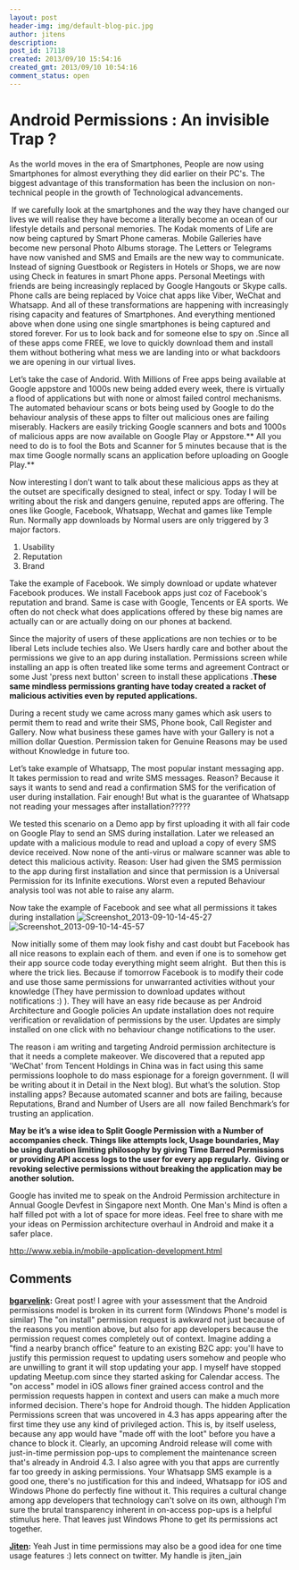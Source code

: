 ```yaml
---
layout: post
header-img: img/default-blog-pic.jpg
author: jitens
description: 
post_id: 17118
created: 2013/09/10 15:54:16
created_gmt: 2013/09/10 10:54:16
comment_status: open
---
```


# Android Permissions : An invisible Trap ?

As the world moves in the era of Smartphones, People are now using Smartphones for almost everything they did earlier on their PC's. The biggest advantage of this transformation has been the inclusion on non-technical people in the growth of Technological advancements.

 If we carefully look at the smartphones and the way they have changed our lives we will realise they have become a literally become an ocean of our lifestyle details and personal memories. The Kodak moments of Life are now being captured by Smart Phone cameras. Mobile Galleries have become new personal Photo Albums storage. The Letters or Telegrams have now vanished and SMS and Emails are the new way to communicate. Instead of signing Guestbook or Registers in Hotels or Shops, we are now using Check in features in smart Phone apps. Personal Meetings with friends are being increasingly replaced by Google Hangouts or Skype calls. Phone calls are being replaced by Voice chat apps like Viber, WeChat and Whatsapp. And all of these transformations are happening with increasingly rising capacity and features of Smartphones. And everything mentioned above when done using one single smartphones is being captured and stored forever. For us to look back and for someone else to spy on .Since all of these apps come FREE, we love to quickly download them and install them without bothering what mess we are landing into or what backdoors we are opening in our virtual lives.

Let’s take the case of Andorid. With Millions of Free apps being available at Google appstore and 1000s new being added every week, there is virtually a flood of applications but with none or almost failed control mechanisms. The automated behaviour scans or bots being used by Google to do the behaviour analysis of these apps to filter out malicious ones are failing miserably. Hackers are easily tricking Google scanners and bots and 1000s of malicious apps are now available on Google Play or Appstore.** All you need to do is to fool the Bots and Scanner for 5 minutes because that is the max time Google normally scans an application before uploading on Google Play.**

Now interesting I don’t want to talk about these malicious apps as they at the outset are specifically designed to steal, infect or spy. Today I will be writing about the risk and dangers genuine, reputed apps are offering. The ones like Google, Facebook, Whatsapp, Wechat and games like Temple Run. Normally app downloads by Normal users are only triggered by 3 major factors.

1) Usability  
2) Reputation  
3) Brand

Take the example of Facebook. We simply download or update whatever Facebook produces. We install Facebook apps just coz of Facebook's reputation and brand. Same is case with Google, Tencents or EA sports. We often do not check what does applications offered by these big names are actually can or are actually doing on our phones at backend.

Since the majority of users of these applications are non techies or to be liberal Lets include techies also. We Users hardly care and bother about the permissions we give to an app during installation. Permissions screen while installing an app is often treated like some terms and agreement Contract or some Just 'press next button' screen to install these applications .**These same mindless permissions granting have today created a racket of malicious activities even by reputed applications.**

During a recent study we came across many games which ask users to permit them to read and write their SMS, Phone book, Call Register and Gallery. Now what business these games have with your Gallery is not a million dollar Question. Permission taken for Genuine Reasons may be used without Knowledge in future too.

Let’s take example of Whatsapp, The most popular instant messaging app. It takes permission to read and write SMS messages. Reason? Because it says it wants to send and read a confirmation SMS for the verification of user during installation. Fair enough! But what is the guarantee of Whatsapp not reading your messages after installation?????

We tested this scenario on a Demo app by first uploading it with all fair code on Google Play to send an SMS during installation. Later we released an update with a malicious module to read and upload a copy of every SMS device received. Now none of the anti-virus or malware scanner was able to detect this malicious activity. Reason: User had given the SMS permission to the app during first installation and since that permission is a Universal Permission for its Infinite executions. Worst even a reputed Behaviour analysis tool was not able to raise any alarm.

Now take the example of Facebook and see what all permissions it takes during installation ![Screenshot_2013-09-10-14-45-27][1] ![Screenshot_2013-09-10-14-45-57][2]

 Now initially some of them may look fishy and cast doubt but Facebook has all nice reasons to explain each of them. and even if one is to somehow get their app source code today everything might seem alright.  But then this is where the trick lies. Because if tomorrow Facebook is to modify their code and use those same permissions for unwarranted activities without your knowledge (They have permission to download updates without notifications :) ). They will have an easy ride because as per Android Architecture and Google policies An update installation does not require verification or revalidation of permissions by the user. Updates are simply installed on one click with no behaviour change notifications to the user.

The reason i am writing and targeting Android permission architecture is that it needs a complete makeover. We discovered that a reputed app 'WeChat' from Tencent Holdings in China was in fact using this same permissions loophole to do mass espionage for a foreign government. (I will be writing about it in Detail in the Next blog). But what’s the solution. Stop installing apps? Because automated scanner and bots are failing, because Reputations, Brand and Number of Users are all  now failed Benchmark’s for trusting an application.

**May be it’s a wise idea to Split Google Permission with a Number of accompanies check. Things like attempts lock, Usage boundaries, May be using duration limiting philosophy by giving Time Barred Permissions or providing API access logs to the user for every app regularly.  Giving or revoking selective permissions without breaking the application may be another solution.**

Google has invited me to speak on the Android Permission architecture in Annual Google Devfest in Singapore next Month. One Man's Mind is often a half filled pot with a lot of space for more ideas. Feel free to share with me your ideas on Permission architecture overhaul in Android and make it a safer place.

http://www.xebia.in/mobile-application-development.html

   [1]: http://xebee.xebia.in/wp-content/uploads/2013/09/Screenshot_2013-09-10-14-45-27.png
   [2]: http://xebee.xebia.in/wp-content/uploads/2013/09/Screenshot_2013-09-10-14-45-57.png

## Comments

**[bgarvelink](#9440 "2013-09-10 16:16:21"):** Great post! I agree with your assessment that the Android permissions model is broken in its current form (Windows Phone's model is similar) The "on install" permission request is awkward not just because of the reasons you mention above, but also for app developers because the permission request comes completely out of context. Imagine adding a "find a nearby branch office" feature to an existing B2C app: you'll have to justify this permission request to updating users somehow and people who are unwilling to grant it will stop updating your app. I myself have stopped updating Meetup.com since they started asking for Calendar access. The "on access" model in iOS allows finer grained access control and the permission requests happen in context and users can make a much more informed decision. There's hope for Android though. The hidden Application Permissions screen that was uncovered in 4.3 has apps appearing after the first time they use any kind of privileged action. This is, by itself useless, because any app would have "made off with the loot" before you have a chance to block it. Clearly, an upcoming Android release will come with just-in-time permission pop-ups to complement the maintenance screen that's already in Android 4.3. I also agree with you that apps are currently far too greedy in asking permissions. Your Whatsapp SMS example is a good one, there's no justification for this and indeed, Whatsapp for iOS and Windows Phone do perfectly fine without it. This requires a cultural change among app developers that technology can't solve on its own, although I'm sure the brutal transparency inherent in on-access pop-ups is a helpful stimulus here. That leaves just Windows Phone to get its permissions act together.

**[Jiten](#9441 "2013-09-10 16:35:16"):** Yeah Just in time permissions may also be a good idea for one time usage features :) lets connect on twitter. My handle is jiten_jain

